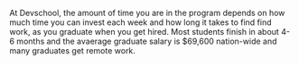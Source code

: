 At Devschool, the amount of time you are in the program depends on how much
time you can invest each week and how long it takes to find find work, as you
graduate when you get hired. Most students finish in about 4-6 months and
the avaerage graduate salary is $69,600 nation-wide and many graduates get
remote work.
